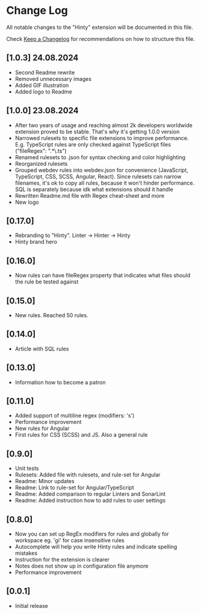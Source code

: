 # Change Log

All notable changes to the "Hinty" extension will be documented in this file.

Check [Keep a Changelog](http://keepachangelog.com/) for recommendations on how to structure this file.

## [1.0.3] 24.08.2024

- Second Readme rewrite
- Removed unnecessary images
- Added GIF illustration
- Added logo to Readme

## [1.0.0] 23.08.2024

- After two years of usage and reaching almost 2k developers worldwide extension proved to be stable. That's why it's getting 1.0.0 version
- Narrowed rulesets to specific file extensions to improve performance. E.g. TypeScript rules are only checked against TypeScript files ("fileRegex": ".*\\.ts")
- Renamed rulesets to .json for syntax checking and color highlighting
- Reorganized rulesets
- Grouped webdev rules into webdev.json for convenience (JavaScript, TypeScript, CSS, SCSS, Angular, React). Since rulesets can narrow filenames, it's ok to copy all rules, because it won't hinder performance. SQL is separately because idk what extensions should it handle
- Rewritten Readme.md file with Regex cheat-sheet and more
- New logo

## [0.17.0]

- Rebranding to "Hinty". Linter -> Hinter -> Hinty
- Hinty brand hero

## [0.16.0]

- Now rules can have fileRegex property that indicates what files should the rule be tested against

## [0.15.0]

- New rules. Reached 50 rules.

## [0.14.0]

- Article with SQL rules

## [0.13.0]

- Information how to become a patron

## [0.11.0]

- Added support of multiline regex (modifiers: 's')
- Performance improvement
- New rules for Angular
- First rules for CSS (SCSS) and JS. Also a general rule

## [0.9.0]

- Unit tests
- Rulesets: Added file with rulesets, and rule-set for Angular
- Readme: Minor updates
- Readme: Link to rule-set for Angular/TypeScript
- Readme: Added comparison to regular Linters and SonarLint
- Readme: Added instruction how to add rules to user settings

## [0.8.0]

- Now you can set up RegEx modifiers for rules and globally for workspace eg. 'gi' for case insensitive rules
- Autocomplete will help you write Hinty rules and indicate spelling mistakes
- Instruction for the extension is clearer
- Notes does not show up in configuration file anymore
- Performance improvement

## [0.0.1]

- Initial release
